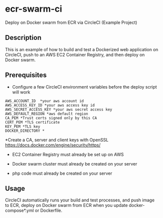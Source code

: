 # ecr-swarm-ci
Deploy on Docker swarm from ECR via CircleCI (Example Project)

## Description

This is  an example of how to build and test a Dockerized web application on CircleCI, push to an AWS EC2 Container Registry, and then deploy on Docker swarm.


## Prerequisites

* Configure a few CircleCI environment variables before the deploy script will work
```
AWS_ACCOUNT_ID  *your aws account id
AWS_ACCESS_KEY_ID *your aws access key id
AWS_SECRET_ACCESS_KEY *your aws secret access key
AWS_DEFAULT_REGION *aws default region
CA_PEM *Trust certs signed only by this CA
CERT_PEM *TLS certificate
KEY_PEM *TLS key
DOCKER_DIRECTORY *
```
*Create a CA, server and client keys with OpenSSL
https://docs.docker.com/engine/security/https/ 

* EC2 Container Registry must already be set up on AWS
* Docker swarm cluster must already be created on your server

* php code must already be created on your server

## Usage
CircleCI automatically runs your build and test processes, and push image to ECR, deploy on Docker swarm from ECR when you update docker-compose*.yml or Dockerfile.

